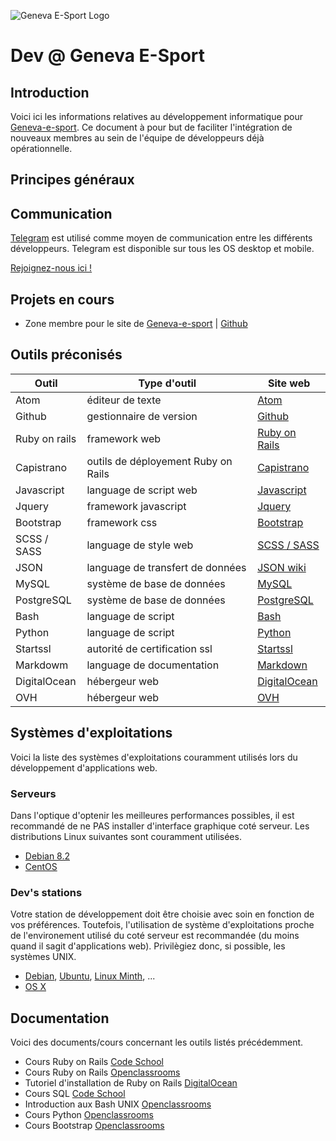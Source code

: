 ![Geneva E-Sport Logo](https://lh3.googleusercontent.com/upY2lzJL3QArYRNXIgtG5-Ddp566Pm9hTrTIjhk8B7vPlSB6ukXUOFkyThOze7J_m5_1lx8SiyqmAFe6QGyrdGzr8kCAKw-1L04LD9lutc9ZxlRVVNkbiQvsFxb4mhuUpPqsGFenFGas2_cIXvK-1GuUz6H_ALuRVcxIkM_-oLtXvpdYE1auKyuroy5p0o8daR6MTylbzRiiip50gaWZv_MBJfKhv2JBNs6ZOwMZEoPQl1bpylzpmqhImdFg1p1gINya086RViqWjAm-MvqwtKCReoW_XnMOKDgftSJ0fr-aRzw5aVlP_ixNuZ1YIS6-Cu6dZ0c83KHbYXOCFVGwHgd217b-1csd1z7--cKgAt3OksWmA6S732lNEUgeb1m4M6CmmDqueAhNEp-hI-QpMuuBpHwCbY9OnMDbHrtT9XjkX7kGxg089_itxGno4IuT5BiI_o38DUAbKzdICDA463jcKLJ01lztynHKs8uMHOVdf_jBLc8jsPKngObNAVFfMMXkaZMcaGH1BtHsN9ID45SILDJ0FDVjcyei4B9fSZwajrArchr5Tgt4haRISiTKMtnp=w204-no "Logo Geneva-e-sport")

# Dev @ Geneva E-Sport
## Introduction
Voici ici les informations relatives au développement informatique pour [Geneva-e-sport](http://geneva-e-sport.com). Ce document à pour but de faciliter l'intégration de nouveaux membres au sein de l'équipe de développeurs déjà opérationnelle.

## Principes généraux
## Communication
[Telegram](https://telegram.org) est utilisé comme moyen de communication entre les différents développeurs. Telegram est disponible sur tous les OS desktop et mobile.

[Rejoignez-nous ici !](http://goo.gl/forms/tbw9CwY2tk)

## Projets en cours
- Zone membre pour le site de [Geneva-e-sport](http://geneva-e-sport.com) | [Github](https://github.com/CypressXt/Geneva-E-Sport-Member-Zone)

## Outils préconisés

Outil         | Type d'outil                        | Site web
------------- | ----------------------------------- | ----------------------------------------------------------------------------
Atom          | éditeur de texte                    | [Atom](http://atom.io)
Github        | gestionnaire de version             | [Github](https://desktop.github.com)
Ruby on rails | framework web                       | [Ruby on Rails](http://rubyonrails.org)
Capistrano    | outils de déployement Ruby on Rails | [Capistrano](http://capistranorb.com)
Javascript    | language de script web              | [Javascript](http://www.w3schools.com/js/)
Jquery        | framework javascript                | [Jquery](https://jquery.com)
Bootstrap     | framework css                       | [Bootstrap](http://getbootstrap.com)
SCSS / SASS   | language de style web               | [SCSS / SASS](http://sass-lang.com/guide)
JSON          | language de transfert de données    | [JSON wiki](http://www.w3schools.com/json/)
MySQL         | système de base de données          | [MySQL](https://www.mysql.fr)
PostgreSQL    | système de base de données          | [PostgreSQL](http://www.postgresql.org)
Bash          | language de script                  | [Bash](https://www.gnu.org/software/bash/)
Python        | language de script                  | [Python](https://python.org)
Startssl      | autorité de certification ssl       | [Startssl](https://www.startssl.com)
Markdowm      | language de documentation           | [Markdown](https://github.com/adam-p/markdown-here/wiki/Markdown-Cheatsheet)
DigitalOcean  | hébergeur web                       | [DigitalOcean](https://www.digitalocean.com)
OVH           | hébergeur web                       | [OVH](https://www.ovh.com/fr/)

## Systèmes d'exploitations
Voici la liste des systèmes d'exploitations couramment utilisés lors du développement d'applications web.

### Serveurs
Dans l'optique d'optenir les meilleures performances possibles, il est recommandé de ne PAS installer d'interface graphique coté serveur. Les distributions Linux suivantes sont couramment utilisées.
- [Debian 8.2](https://www.debian.org/index.fr.html)
- [CentOS](https://www.centos.org)

### Dev's stations
Votre station de développement doit être choisie avec soin en fonction de vos préférences. Toutefois, l'utilisation de système d'exploitations proche de l'environement utilisé du coté serveur est recommandée (du moins quand il sagit d'applications web). Privilègiez donc, si possible, les systèmes UNIX.
- [Debian](https://www.debian.org/index.fr.html), [Ubuntu](http://www.ubuntu.com), [Linux Minth](http://www.linuxmint.com), ...
- [OS X](http://www.apple.com/chfr/osx/)

## Documentation
Voici des documents/cours concernant les outils listés précédemment.
- Cours Ruby on Rails [Code School](https://www.codeschool.com/paths/ruby)
- Cours Ruby on Rails [Openclassrooms](https://openclassrooms.com/courses/initiez-vous-a-ruby-on-rails)
- Tutoriel d'installation de Ruby on Rails [DigitalOcean](https://www.digitalocean.com/community/tutorials/how-to-install-ruby-on-rails-on-ubuntu-14-04-using-rvm)
- Cours SQL [Code School](https://www.codeschool.com/paths/database)
- Introduction aux Bash UNIX [Openclassrooms](https://openclassrooms.com/courses/reprenez-le-controle-a-l-aide-de-linux/introduction-aux-scripts-shell)
- Cours Python [Openclassrooms](https://openclassrooms.com/courses/apprenez-a-programmer-en-python)
- Cours Bootstrap [Openclassrooms](https://openclassrooms.com/courses/dive-into-bootstrap)
